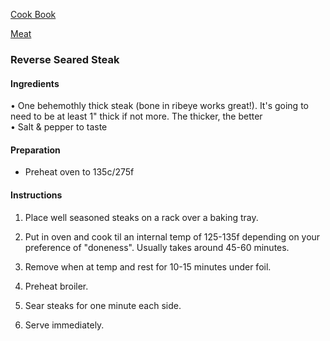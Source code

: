 [Cook Book](https://github.com/vmsmith/CookBook/blob/master/README.md)  

[Meat](https://github.com/vmsmith/CookBook/blob/master/meat.md)  

### Reverse Seared Steak  

#### Ingredients

•	One behemothly thick steak (bone in ribeye works great!). It's going to need to be at least 1" thick if not more. The thicker, the better  
•	Salt & pepper to taste  

#### Preparation

* Preheat oven to 135c/275f

#### Instructions

1.	Place well seasoned steaks on a rack over a baking tray.  

2.	Put in oven and cook til an internal temp of 125-135f depending on your preference of "doneness". Usually takes around 45-60 minutes.

3.	Remove when at temp and rest for 10-15 minutes under foil.

4.	Preheat broiler.

5.	Sear steaks for one minute each side.

6.	Serve immediately.
